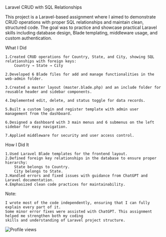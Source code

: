 Laravel CRUD  with SQL Relationships

This project is a Laravel-based assignment where I aimed to demonstrate CRUD operations with proper SQL relationships and maintain clean, structured code. The goal was to practice and showcase practical Laravel skills including database design, Blade templating, middleware usage, and custom authentication.

What I Did

    1.Created CRUD operations for Country, State, and City, showing SQL relationships with foreign keys:
        Country → State → City

    2.Developed 6 Blade files for add and manage functionalities in the web-admin folder.

    3.Created a master layout (master.blade.php) and an include folder for reusable header and sidebar components.

    4.Implemented edit, delete, and status toggle for data records.

    5.Built a custom login and register template with admin user management from the dashboard.

    6.Designed a dashboard with 3 main menus and 6 submenus on the left sidebar for easy navigation.

    7.Applied middleware for security and user access control.    

How I Did It

    1.Used Laravel Blade templates for the frontend layout.
    2.Defined foreign key relationships in the database to ensure proper hierarchy:
        State belongs to Country.
        City belongs to State.
    3.Handled errors and fixed issues with guidance from ChatGPT and Laravel documentation.
    4.Emphasized clean code practices for maintainability.

Note:

    I wrote most of the code independently, ensuring that I can fully explain every part of it.
    Some minor error fixes were assisted with ChatGPT. This assignment helped me strengthen both my coding 
    skills and understanding of Laravel project structure.

    
![Profile views](https://komarev.com/ghpvc/?username=Darul-Eshan&color=blue)
